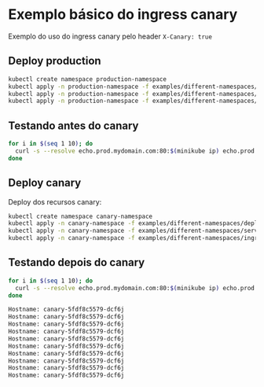 # Exemplo básico do ingress canary

Exemplo do uso do ingress canary pelo header `X-Canary: true`

## Deploy production

```bash
kubectl create namespace production-namespace
kubectl apply -n production-namespace -f examples/different-namespaces/deployments/production.yml
kubectl apply -n production-namespace -f examples/different-namespaces/services/production.yml
kubectl apply -n production-namespace -f examples/different-namespaces/ingress-routes/production.yml
```

## Testando antes do canary

```bash
for i in $(seq 1 10); do
  curl -s --resolve echo.prod.mydomain.com:80:$(minikube ip) echo.prod.mydomain.com | grep "Hostname"
done
```

## Deploy canary

Deploy dos recursos canary:

```bash
kubectl create namespace canary-namespace
kubectl apply -n canary-namespace -f examples/different-namespaces/deployments/canary.yml
kubectl apply -n canary-namespace -f examples/different-namespaces/services/canary.yml
kubectl apply -n canary-namespace -f examples/different-namespaces/ingress-routes/canary.yml
```

## Testando depois do canary

```bash
for i in $(seq 1 10); do
  curl -s --resolve echo.prod.mydomain.com:80:$(minikube ip) echo.prod.mydomain.com -H "X-Canary: true" | grep "Hostname"
done

Hostname: canary-5fdf8c5579-dcf6j
Hostname: canary-5fdf8c5579-dcf6j
Hostname: canary-5fdf8c5579-dcf6j
Hostname: canary-5fdf8c5579-dcf6j
Hostname: canary-5fdf8c5579-dcf6j
Hostname: canary-5fdf8c5579-dcf6j
Hostname: canary-5fdf8c5579-dcf6j
Hostname: canary-5fdf8c5579-dcf6j
Hostname: canary-5fdf8c5579-dcf6j
Hostname: canary-5fdf8c5579-dcf6j
```
